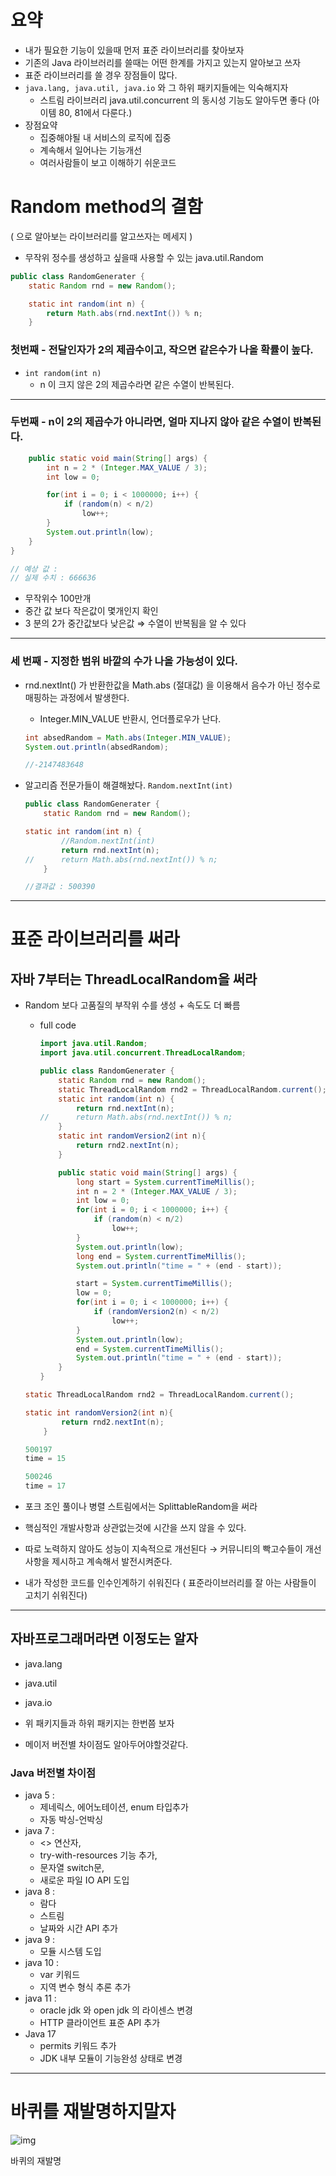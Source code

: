 # 요약

- 내가 필요한 기능이 있을때 먼저 표준 라이브러리를 찾아보자
- 기존의 Java 라이브러리를 쓸때는 어떤 한계를 가지고 있는지 알아보고 쓰자
- 표준 라이브러리를 쓸 경우 장점들이 많다.
- `java.lang, java.util, java.io` 와 그 하위 패키지들에는 익숙해지자
    - 스트림 라이브러리 java.util.concurrent 의 동시성 기능도 알아두면 좋다 (아이템 80, 81에서 다룬다.)
- 장점요약
    - 집중해야될 내 서비스의 로직에 집중
    - 계속해서 일어나는 기능개선
    - 여러사람들이 보고 이해하기 쉬운코드

# Random method의 결함

( 으로 알아보는 라이브러리를 알고쓰자는 메세지 )

- 무작위 정수를 생성하고 싶을때 사용할 수 있는 java.util.Random

```java
public class RandomGenerater {
	static Random rnd = new Random();

	static int random(int n) {
		return Math.abs(rnd.nextInt()) % n;
	}
```

### 첫번째 - 전달인자가 2의 제곱수이고, 작으면 같은수가 나올 확률이 높다.

- `int random(int n)`
    - n 이 크지 않은 2의 제곱수라면 같은 수열이 반복된다.

---

### 두번째 -  n이 2의 제곱수가 아니라면, 얼마 지나지 않아 같은 수열이 반복된다.

```java
	public static void main(String[] args) {
		int n = 2 * (Integer.MAX_VALUE / 3);
		int low = 0;

		for(int i = 0; i < 1000000; i++) {
			if (random(n) < n/2)
				low++;
		}
		System.out.println(low);
	}
}

// 예상 값 : 
// 실제 수치 : 666636
```

- 무작위수 100만개
- 중간 값 보다 작은값이 몇개인지 확인
- 3 분의 2가 중간값보다 낮은값 ⇒ 수열이 반복됨을 알 수 있다

---

### 세 번째 - 지정한 범위 바깥의 수가 나올 가능성이 있다.

- rnd.nextInt() 가 반환한값을 Math.abs (절대값) 을 이용해서 음수가 아닌 정수로 매핑하는 과정에서 발생한다.
    - Integer.MIN_VALUE 반환시, 언더플로우가 난다.
    
    ```java
    int absedRandom = Math.abs(Integer.MIN_VALUE);
    System.out.println(absedRandom);
    
    //-2147483648
    ```
    
- 알고리즘 전문가들이 해결해놨다. 	`Random.nextInt(int)`
    
    ```java
    public class RandomGenerater {
    	static Random rnd = new Random();
    
    static int random(int n) {
    		//Random.nextInt(int)
    		return rnd.nextInt(n);
    //		return Math.abs(rnd.nextInt()) % n;
    	}
    
    //결과값 : 500390
    ```
    

---

# 표준 라이브러리를 써라

## 자바 7부터는 ThreadLocalRandom을 써라

- Random 보다 고품질의 부작위 수를 생성 + 속도도 더 빠름
    - full code
        
        ```java
        import java.util.Random;
        import java.util.concurrent.ThreadLocalRandom;
        
        public class RandomGenerater {
        	static Random rnd = new Random();
        	static ThreadLocalRandom rnd2 = ThreadLocalRandom.current();
        	static int random(int n) {
        		return rnd.nextInt(n);
        //		return Math.abs(rnd.nextInt()) % n;
        	}
        	static int randomVersion2(int n){
        		return rnd2.nextInt(n);
        	}
        
        	public static void main(String[] args) {
        		long start = System.currentTimeMillis();
        		int n = 2 * (Integer.MAX_VALUE / 3);
        		int low = 0;
        		for(int i = 0; i < 1000000; i++) {
        			if (random(n) < n/2)
        				low++;
        		}
        		System.out.println(low);
        		long end = System.currentTimeMillis();
        		System.out.println("time = " + (end - start));
        
        		start = System.currentTimeMillis();
        		low = 0;
        		for(int i = 0; i < 1000000; i++) {
        			if (randomVersion2(n) < n/2)
        				low++;
        		}
        		System.out.println(low);
        		end = System.currentTimeMillis();
        		System.out.println("time = " + (end - start));
        	}
        }
        ```
        
    
    ```java
    static ThreadLocalRandom rnd2 = ThreadLocalRandom.current();
    
    static int randomVersion2(int n){
    		return rnd2.nextInt(n);
    	}
    
    500197
    time = 15
    
    500246
    time = 17
    ```
    
- 포크 조인 풀이나 병렬 스트림에서는 SplittableRandom을 써라

- 핵심적인 개발사항과 상관없는것에 시간을 쓰지 않을 수 있다.
- 따로 노력하지 않아도 성능이 지속적으로 개선된다 → 커뮤니티의 빡고수들이 개선사항을 제시하고 계속해서 발전시켜준다.
- 내가 작성한 코드를 인수인계하기 쉬워진다 ( 표준라이브러리를 잘 아는 사람들이 고치기 쉬워진다)

---

## 자바프로그래머라면 이정도는 알자

- java.lang
- java.util
- java.io

- 위 패키지들과 하위 패키지는 한번쯤 보자
- 메이저 버전별 차이점도 알아두어야할것같다.

### Java 버전별 차이점

- java 5 :
    - 제네릭스, 에어노테이션, enum 타입추가
    - 자동 박싱-언박싱
- java 7 :
    - <> 연산자,
    - try-with-resources 기능 추가,
    - 문자열 switch문,
    - 새로운 파일 IO API 도입
- java 8 :
    - 람다
    - 스트림
    - 날짜와 시간 API 추가
- java 9 :
    - 모듈 시스템 도입
- java 10 :
    - var 키워드
    - 지역 변수 형식 추론 추가
- java 11 :
    - oracle jdk 와 open jdk 의 라이센스 변경
    - HTTP 클라이언트 표준 API 추가
- Java 17
    - permits 키워드 추가
    - JDK 내부 모듈이 기능완성 상태로 변경

---

# 바퀴를 재발명하지말자
![img](https://github.com/TightJava/effective_java/assets/13278955/d3fa7a04-0935-4acc-b327-9aae1246b3ed)


바퀴의 재발명
